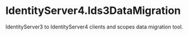 # IdentityServer4.Ids3DataMigration
IdentityServer3 to IdentityServer4 clients and scopes data migration tool.
